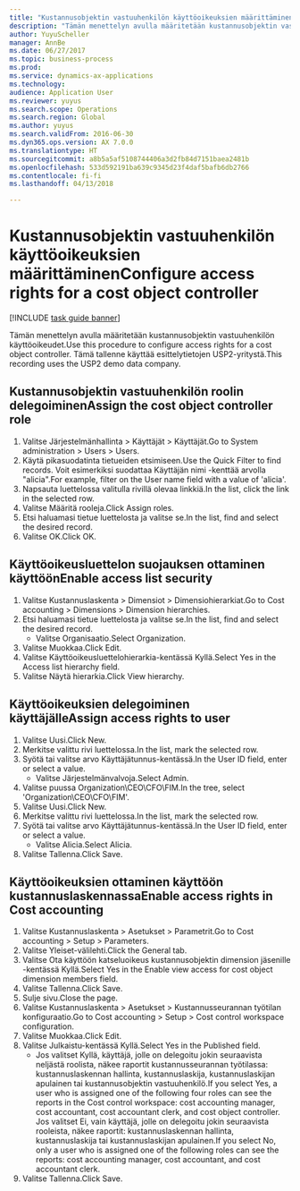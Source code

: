 ```yaml
--- 
title: "Kustannusobjektin vastuuhenkilön käyttöoikeuksien määrittäminen"
description: "Tämän menettelyn avulla määritetään kustannusobjektin vastuuhenkilön käyttöoikeudet."
author: YuyuScheller
manager: AnnBe
ms.date: 06/27/2017
ms.topic: business-process
ms.prod: 
ms.service: dynamics-ax-applications
ms.technology: 
audience: Application User
ms.reviewer: yuyus
ms.search.scope: Operations
ms.search.region: Global
ms.author: yuyus
ms.search.validFrom: 2016-06-30
ms.dyn365.ops.version: AX 7.0.0
ms.translationtype: HT
ms.sourcegitcommit: a8b5a5af5108744406a3d2fb84d7151baea2481b
ms.openlocfilehash: 533d592191ba639c9345d23f4daf5bafb6db2766
ms.contentlocale: fi-fi
ms.lasthandoff: 04/13/2018

---
```

# <a name="configure-access-rights-for-a-cost-object-controller"></a><span data-ttu-id="475e3-103">Kustannusobjektin vastuuhenkilön käyttöoikeuksien määrittäminen</span><span class="sxs-lookup"><span data-stu-id="475e3-103">Configure access rights for a cost object controller</span></span>

[!INCLUDE [task guide banner](../../includes/task-guide-banner.md)]

<span data-ttu-id="475e3-104">Tämän menettelyn avulla määritetään kustannusobjektin vastuuhenkilön käyttöoikeudet.</span><span class="sxs-lookup"><span data-stu-id="475e3-104">Use this procedure to configure access rights for a cost object controller.</span></span> <span data-ttu-id="475e3-105">Tämä tallenne käyttää esittelytietojen USP2-yritystä.</span><span class="sxs-lookup"><span data-stu-id="475e3-105">This recording uses the USP2 demo data company.</span></span>


## <a name="assign-the-cost-object-controller-role"></a><span data-ttu-id="475e3-106">Kustannusobjektin vastuuhenkilön roolin delegoiminen</span><span class="sxs-lookup"><span data-stu-id="475e3-106">Assign the cost object controller role</span></span>
1. <span data-ttu-id="475e3-107">Valitse Järjestelmänhallinta > Käyttäjät > Käyttäjät.</span><span class="sxs-lookup"><span data-stu-id="475e3-107">Go to System administration > Users > Users.</span></span>
2. <span data-ttu-id="475e3-108">Käytä pikasuodatinta tietueiden etsimiseen.</span><span class="sxs-lookup"><span data-stu-id="475e3-108">Use the Quick Filter to find records.</span></span> <span data-ttu-id="475e3-109">Voit esimerkiksi suodattaa Käyttäjän nimi -kenttää arvolla "alicia".</span><span class="sxs-lookup"><span data-stu-id="475e3-109">For example, filter on the User name field with a value of 'alicia'.</span></span>
3. <span data-ttu-id="475e3-110">Napsauta luettelossa valitulla rivillä olevaa linkkiä.</span><span class="sxs-lookup"><span data-stu-id="475e3-110">In the list, click the link in the selected row.</span></span>
4. <span data-ttu-id="475e3-111">Valitse Määritä rooleja.</span><span class="sxs-lookup"><span data-stu-id="475e3-111">Click Assign roles.</span></span>
5. <span data-ttu-id="475e3-112">Etsi haluamasi tietue luettelosta ja valitse se.</span><span class="sxs-lookup"><span data-stu-id="475e3-112">In the list, find and select the desired record.</span></span>
6. <span data-ttu-id="475e3-113">Valitse OK.</span><span class="sxs-lookup"><span data-stu-id="475e3-113">Click OK.</span></span>

## <a name="enable-access-list-security"></a><span data-ttu-id="475e3-114">Käyttöoikeusluettelon suojauksen ottaminen käyttöön</span><span class="sxs-lookup"><span data-stu-id="475e3-114">Enable access list security</span></span>
1. <span data-ttu-id="475e3-115">Valitse Kustannuslaskenta > Dimensiot > Dimensiohierarkiat.</span><span class="sxs-lookup"><span data-stu-id="475e3-115">Go to Cost accounting > Dimensions > Dimension hierarchies.</span></span>
2. <span data-ttu-id="475e3-116">Etsi haluamasi tietue luettelosta ja valitse se.</span><span class="sxs-lookup"><span data-stu-id="475e3-116">In the list, find and select the desired record.</span></span>
    * <span data-ttu-id="475e3-117">Valitse Organisaatio.</span><span class="sxs-lookup"><span data-stu-id="475e3-117">Select Organization.</span></span>  
3. <span data-ttu-id="475e3-118">Valitse Muokkaa.</span><span class="sxs-lookup"><span data-stu-id="475e3-118">Click Edit.</span></span>
4. <span data-ttu-id="475e3-119">Valitse Käyttöoikeusluettelohierarkia-kentässä Kyllä.</span><span class="sxs-lookup"><span data-stu-id="475e3-119">Select Yes in the Access list hierarchy field.</span></span>
5. <span data-ttu-id="475e3-120">Valitse Näytä hierarkia.</span><span class="sxs-lookup"><span data-stu-id="475e3-120">Click View hierarchy.</span></span>

## <a name="assign-access-rights-to-user"></a><span data-ttu-id="475e3-121">Käyttöoikeuksien delegoiminen käyttäjälle</span><span class="sxs-lookup"><span data-stu-id="475e3-121">Assign access rights to user</span></span>
1. <span data-ttu-id="475e3-122">Valitse Uusi.</span><span class="sxs-lookup"><span data-stu-id="475e3-122">Click New.</span></span>
2. <span data-ttu-id="475e3-123">Merkitse valittu rivi luettelossa.</span><span class="sxs-lookup"><span data-stu-id="475e3-123">In the list, mark the selected row.</span></span>
3. <span data-ttu-id="475e3-124">Syötä tai valitse arvo Käyttäjätunnus-kentässä.</span><span class="sxs-lookup"><span data-stu-id="475e3-124">In the User ID field, enter or select a value.</span></span>
    * <span data-ttu-id="475e3-125">Valitse Järjestelmänvalvoja.</span><span class="sxs-lookup"><span data-stu-id="475e3-125">Select Admin.</span></span>  
4. <span data-ttu-id="475e3-126">Valitse puussa Organization\CEO\CFO\FIM.</span><span class="sxs-lookup"><span data-stu-id="475e3-126">In the tree, select 'Organization\CEO\CFO\FIM'.</span></span>
5. <span data-ttu-id="475e3-127">Valitse Uusi.</span><span class="sxs-lookup"><span data-stu-id="475e3-127">Click New.</span></span>
6. <span data-ttu-id="475e3-128">Merkitse valittu rivi luettelossa.</span><span class="sxs-lookup"><span data-stu-id="475e3-128">In the list, mark the selected row.</span></span>
7. <span data-ttu-id="475e3-129">Syötä tai valitse arvo Käyttäjätunnus-kentässä.</span><span class="sxs-lookup"><span data-stu-id="475e3-129">In the User ID field, enter or select a value.</span></span>
    * <span data-ttu-id="475e3-130">Valitse Alicia.</span><span class="sxs-lookup"><span data-stu-id="475e3-130">Select Alicia.</span></span>  
8. <span data-ttu-id="475e3-131">Valitse Tallenna.</span><span class="sxs-lookup"><span data-stu-id="475e3-131">Click Save.</span></span>

## <a name="enable-access-rights-in-cost-accounting"></a><span data-ttu-id="475e3-132">Käyttöoikeuksien ottaminen käyttöön kustannuslaskennassa</span><span class="sxs-lookup"><span data-stu-id="475e3-132">Enable access rights in Cost accounting</span></span>
1. <span data-ttu-id="475e3-133">Valitse Kustannuslaskenta > Asetukset > Parametrit.</span><span class="sxs-lookup"><span data-stu-id="475e3-133">Go to Cost accounting > Setup > Parameters.</span></span>
2. <span data-ttu-id="475e3-134">Valitse Yleiset-välilehti.</span><span class="sxs-lookup"><span data-stu-id="475e3-134">Click the General tab.</span></span>
3. <span data-ttu-id="475e3-135">Valitse Ota käyttöön katseluoikeus kustannusobjektin dimension jäsenille -kentässä Kyllä.</span><span class="sxs-lookup"><span data-stu-id="475e3-135">Select Yes in the Enable view access for cost object dimension members field.</span></span>
4. <span data-ttu-id="475e3-136">Valitse Tallenna.</span><span class="sxs-lookup"><span data-stu-id="475e3-136">Click Save.</span></span>
5. <span data-ttu-id="475e3-137">Sulje sivu.</span><span class="sxs-lookup"><span data-stu-id="475e3-137">Close the page.</span></span>
6. <span data-ttu-id="475e3-138">Valitse Kustannuslaskenta > Asetukset > Kustannusseurannan työtilan konfiguraatio.</span><span class="sxs-lookup"><span data-stu-id="475e3-138">Go to Cost accounting > Setup > Cost control workspace configuration.</span></span>
7. <span data-ttu-id="475e3-139">Valitse Muokkaa.</span><span class="sxs-lookup"><span data-stu-id="475e3-139">Click Edit.</span></span>
8. <span data-ttu-id="475e3-140">Valitse Julkaistu-kentässä Kyllä.</span><span class="sxs-lookup"><span data-stu-id="475e3-140">Select Yes in the Published field.</span></span>
    * <span data-ttu-id="475e3-141">Jos valitset Kyllä, käyttäjä, jolle on delegoitu jokin seuraavista neljästä roolista, näkee raportit kustannusseurannan työtilassa: kustannuslaskennan hallinta, kustannuslaskija, kustannuslaskijan apulainen tai kustannusobjektin vastuuhenkilö.</span><span class="sxs-lookup"><span data-stu-id="475e3-141">If you select Yes, a user who is assigned one of the following four roles can see the reports in the Cost control workspace: cost accounting manager, cost accountant, cost accountant clerk, and cost object controller.</span></span> <span data-ttu-id="475e3-142">Jos valitset Ei, vain käyttäjä, jolle on delegoitu jokin seuraavista rooleista, näkee raportit: kustannuslaskennan hallinta, kustannuslaskija tai kustannuslaskijan apulainen.</span><span class="sxs-lookup"><span data-stu-id="475e3-142">If you select No, only a user who is assigned one of the following roles can see the reports: cost accounting manager, cost accountant, and cost accountant clerk.</span></span>    
9. <span data-ttu-id="475e3-143">Valitse Tallenna.</span><span class="sxs-lookup"><span data-stu-id="475e3-143">Click Save.</span></span>


